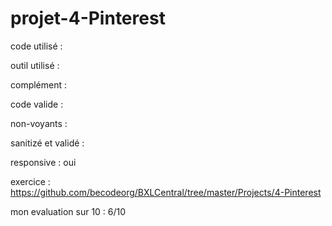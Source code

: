 # projet-4-Pinterest

code utilisé : 

outil utilisé : 

complément : 

code valide : 

non-voyants : 

sanitizé et validé : 

responsive : oui

exercice : https://github.com/becodeorg/BXLCentral/tree/master/Projects/4-Pinterest

mon evaluation sur 10 : 6/10
